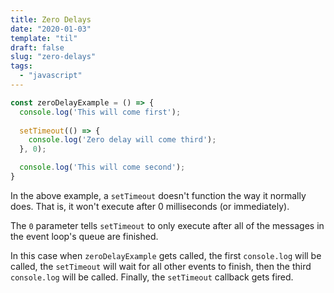 ```yaml
---
title: Zero Delays
date: "2020-01-03"
template: "til"
draft: false
slug: "zero-delays"
tags:
  - "javascript"
---
```


```js
const zeroDelayExample = () => {
  console.log('This will come first');
  
  setTimeout(() => {
    console.log('Zero delay will come third');
  }, 0);

  console.log('This will come second');
}  
```

In the above example, a `setTimeout` doesn't function the way it normally does. That is, it won't execute after 0 milliseconds (or immediately). 

The `0` parameter tells `setTimeout` to only execute after all of the messages in the event loop's queue are finished. 

In this case when `zeroDelayExample` gets called, the first `console.log` will be called, the `setTimeout` will wait for all other events to finish, then the third `console.log` will be called. Finally, the `setTimeout` callback
gets fired. 

